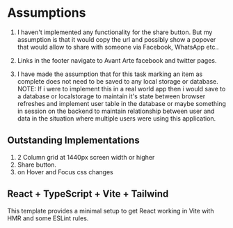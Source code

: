 # Assumptions

1. I haven't implemented any functionality for the share button.  But my assumption is that it would copy the url and possibly show a popover that would allow to share with someone via Facebook, WhatsApp etc..

2. Links in the footer navigate to Avant Arte facebook and twitter pages. 

3. I have made the assumption that for this task marking an item as complete does not need to be saved to any local storage or database.  NOTE: If i were to implement this in a real world app then i would save to a database or localstorage to maintain it's state between browser refreshes and implement user table in the database or maybe something in session on the backend to maintain relationship between user and data in the situation where multiple users were using this application.

## Outstanding Implementations

1. 2 Column grid at 1440px screen width or higher
2. Share button.
3. on Hover and Focus css changes 


## React + TypeScript + Vite + Tailwind

This template provides a minimal setup to get React working in Vite with HMR and some ESLint rules.
